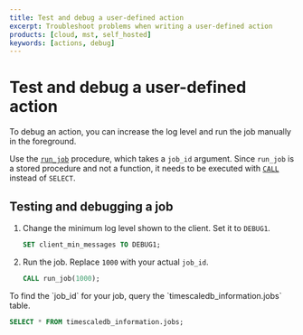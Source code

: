 ```yaml
---
title: Test and debug a user-defined action
excerpt: Troubleshoot problems when writing a user-defined action
products: [cloud, mst, self_hosted]
keywords: [actions, debug]
---
```


# Test and debug a user-defined action

To debug an action, you can increase the log level and run the job manually in
the foreground.

Use the [`run_job`][api-run_job] procedure, which takes a `job_id` argument.
Since `run_job` is a stored procedure and not a function, it needs to be
executed with [`CALL`][postgres-call] instead of `SELECT`.

<Procedure>

## Testing and debugging a job

1.  Change the minimum log level shown to the client. Set it to `DEBUG1`.

    ```sql
    SET client_min_messages TO DEBUG1;
    ```

1.  Run the job. Replace `1000` with your actual `job_id`.

    ```sql
    CALL run_job(1000);
    ```

<Highlight type="note">
To find the `job_id` for your job, query the `timescaledb_information.jobs`
table.

```sql
SELECT * FROM timescaledb_information.jobs;
```

</Highlight>

</Procedure>

[api-run_job]: /api/:currentVersion:/actions/run_job
[postgres-call]: https://www.postgresql.org/docs/current/sql-call.html
